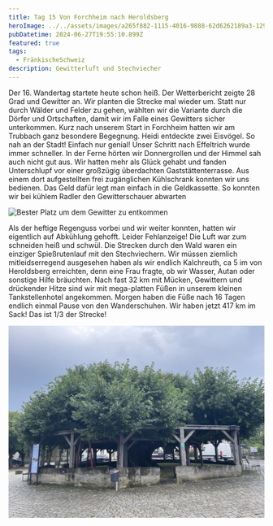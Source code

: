 ```yaml
---
title: Tag 15 Von Forchheim nach Heroldsberg
heroImage: ../../assets/images/a265f882-1115-4016-9888-62d6262189a3-12971-0000037da16d2413.jpeg
pubDatetime: 2024-06-27T19:55:10.899Z
featured: true
tags:
  - FränkischeSchweiz
description: Gewitterluft und Stechviecher
---
```

Der 16. Wandertag startete heute schon heiß. Der Wetterbericht zeigte 28 Grad und Gewitter an. Wir planten die Strecke mal wieder um. Statt nur durch Wälder und Felder zu gehen, wählten wir die Variante durch die Dörfer und Ortschaften, damit wir im Falle eines Gewitters sicher unterkommen. Kurz nach unserem Start in Forchheim hatten wir am Trubbach ganz besondere Begegnung. Heidi entdeckte zwei Eisvögel. So nah an der Stadt! Einfach nur genial!                                     Unser  Schritt nach Effeltrich wurde immer schneller. In der Ferne hörten wir Donnergrollen und der Himmel sah auch nicht gut aus. Wir hatten mehr als Glück gehabt und fanden Unterschlupf vor einer großzügig überdachten Gaststättenterrasse. Aus einem dort aufgestellten frei zugänglichen Kühlschrank konnten wir uns bedienen. Das Geld dafür legt man einfach in die Geldkassette. So konnten wir bei kühlem Radler den Gewitterschauer abwarten

![](../../assets/images/img_3427.jpeg "Bester Platz um dem Gewitter zu entkommen ")

Als der heftige Regenguss vorbei und wir weiter konnten, hatten wir eigentlich auf Abkühlung gehofft. Leider Fehlanzeige! Die Luft war zum schneiden heiß und schwül. Die  Strecken durch den Wald waren ein einziger Spießrutenlauf mit den Stechviechern. Wir müssen ziemlich mitleidserregend ausgesehen haben als wir endlich Kalchreuth, ca 5 im von Heroldsberg erreichten, denn eine Frau  fragte, ob wir Wasser, Autan oder sonstige Hilfe bräuchten. Nach fast 32 km mit Mücken, Gewittern und drückender Hitze sind wir mit mega-platten Füßen in unserem kleinen Tankstellenhotel angekommen. Morgen haben die Füße nach 16 Tagen endlich einmal Pause von den Wanderschuhen.                                                  Wir haben jetzt 417 km im Sack! Das ist 1/3 der Strecke! 

![](../../assets/images/7bc9c521-d20f-425f-805b-a391b35d79ff-12971-00000318e207db92.jpeg "Tanzlinde")